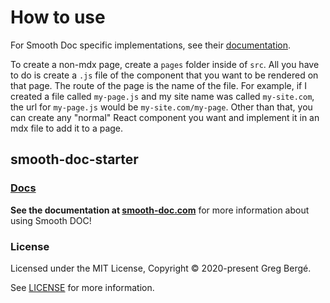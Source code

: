 # How to use

For Smooth Doc specific implementations, see their [documentation](https://smooth-doc.com).

To create a non-mdx page, create a `pages` folder inside of `src`. All you have to do is create a `.js` file of the component that you want to be rendered on that page. The route of the page is the name of the file. For example, if I created a file called `my-page.js` and my site name was called `my-site.com`, the url for `my-page.js` would be `my-site.com/my-page`. Other than that, you can create any "normal" React component you want and implement it in an mdx file to add it to a page.

## smooth-doc-starter

### [Docs](https://smooth-doc.com)

**See the documentation at [smooth-doc.com](https://smooth-doc.com)** for more information about using Smooth DOC!

### License

Licensed under the MIT License, Copyright © 2020-present Greg Bergé.

See [LICENSE](./LICENSE) for more information.
